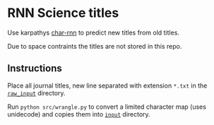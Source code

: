 # RNN Science titles

Use karpathys [char-rnn](https://github.com/karpathy/char-rnn) to predict new titles from old titles. 

Due to space contraints the titles are not stored in this repo.

## Instructions

Place all journal titles, new line separated with extension `*.txt` in the [`raw_input`](/raw_input) directory.

Run `python src/wrangle.py` to convert a limited character map (uses unidecode) and copies them into [`input`](/input) directory.






